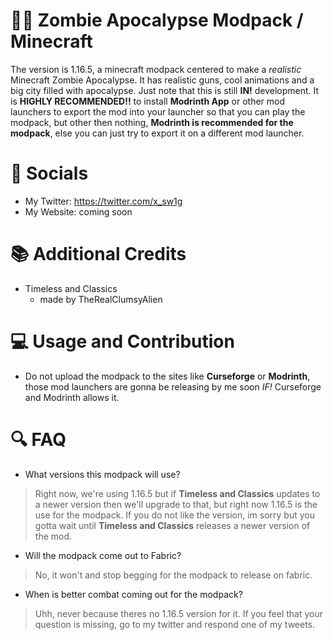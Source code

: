 # 🧟‍♂️ Zombie Apocalypse Modpack / Minecraft
The version is 1.16.5, a minecraft modpack centered to make a *realistic* Minecraft Zombie Apocalypse. It has realistic guns, cool animations and a big city filled with apocalypse.
Just note that this is still **IN!** development.
It is **HIGHLY RECOMMENDED!!** to install **Modrinth App** or other mod launchers to export the mod into your launcher so that you can play the modpack, but other then nothing, **Modrinth is recommended for the modpack**, else you can just try to export it on a different mod launcher.
# 🔗 Socials
- My Twitter: https://twitter.com/x_sw1g
- My Website: coming soon
# 📚 Additional Credits
- Timeless and Classics
  - made by TheRealClumsyAlien
# 💻 Usage and Contribution
- Do not upload the modpack to the sites like **Curseforge** or **Modrinth**, those mod launchers are gonna be releasing by me soon *IF!* Curseforge and Modrinth allows it.
# 🔍 FAQ
- What versions this modpack will use?
> Right now, we're using 1.16.5 but if **Timeless and Classics** updates to a newer version then we'll upgrade to that, but right now 1.16.5 is the use for the modpack. If you do not like the version, im sorry but you gotta wait until **Timeless and Classics** releases a newer version of the mod.
- Will the modpack come out to Fabric?
> No, it won't and stop begging for the modpack to release on fabric.
- When is better combat coming out for the modpack?
> Uhh, never because theres no 1.16.5 version for it.
If you feel that your question is missing, go to my twitter and respond one of my tweets.

